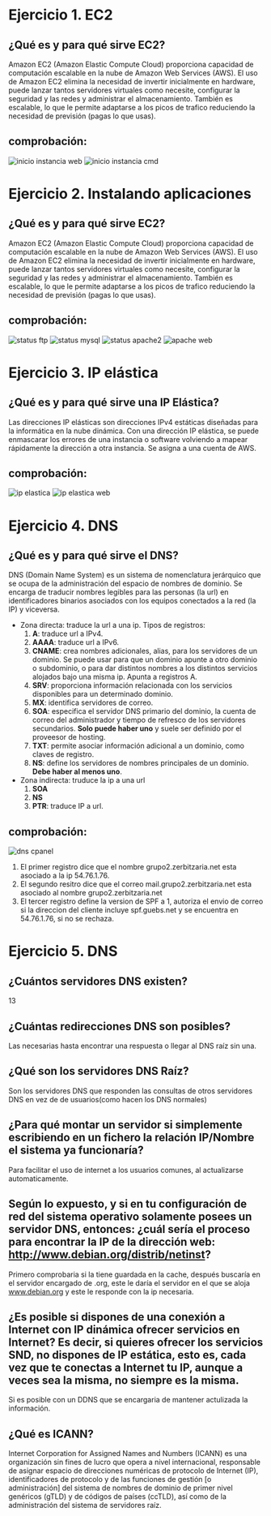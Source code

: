# Ejercicio 1. EC2
## ¿Qué es y para qué sirve EC2?
Amazon EC2 (Amazon Elastic Compute Cloud) proporciona capacidad de computación escalable en la nube de Amazon Web Services (AWS). El uso de Amazon EC2 elimina la necesidad de invertir inicialmente en hardware, puede lanzar tantos servidores virtuales como necesite, configurar la seguridad y las redes y administrar el almacenamiento. También es escalable, lo que le permite adaptarse a los picos de trafico reduciendo la necesidad de previsión (pagas lo que usas).

## comprobación:
![inicio instancia web](img/inicio_instancia_web.png)
![inicio instancia cmd](img/inicio_instancia_cmd.png)

# Ejercicio 2. Instalando aplicaciones
## ¿Qué es y para qué sirve EC2?
Amazon EC2 (Amazon Elastic Compute Cloud) proporciona capacidad de computación escalable en la nube de Amazon Web Services (AWS). El uso de Amazon EC2 elimina la necesidad de invertir inicialmente en hardware, puede lanzar tantos servidores virtuales como necesite, configurar la seguridad y las redes y administrar el almacenamiento. También es escalable, lo que le permite adaptarse a los picos de trafico reduciendo la necesidad de previsión (pagas lo que usas).

## comprobación:
![status ftp](img/status_ftp.png)
![status mysql](img/status_mysql.png)
![status apache2](img/status_apache2.png)
![apache web](img/apache_web.png)

# Ejercicio 3. IP elástica
## ¿Qué es y para qué sirve una IP Elástica?
Las direcciones IP elásticas son direcciones IPv4 estáticas diseñadas para la informática en la nube dinámica. Con una dirección IP elástica, se puede enmascarar los errores de una instancia o software volviendo a mapear rápidamente la dirección a otra instancia. Se asigna a una cuenta de AWS.

## comprobación:
![ip elastica](img/ip_elastica.png)
![ip elastica web](img/ip_elastica_web.png)

# Ejercicio 4. DNS
## ¿Qué es y para qué sirve el DNS?
DNS (Domain Name System) es un sistema de nomenclatura jerárquico que se ocupa de la administración del espacio de nombres de dominio. Se encarga de traducir nombres legibles para las personas (la url) en identificadores binarios asociados con los equipos conectados a la red (la IP) y viceversa.
* Zona directa: traduce la url a una ip. Tipos de registros:
    1. **A**: traduce url a IPv4.
    1. **AAAA**: traduce url a IPv6.
    1. **CNAME**: crea nombres adicionales, alias, para los servidores de un dominio. Se puede usar para que un dominio apunte a otro dominio o subdominio, o para dar distintos nombres a los distintos servicios alojados bajo una misma ip. Apunta a registros A.
    1. **SRV**: proporciona información relacionada con los servicios disponibles para un determinado dominio.
    1. **MX**: identifica servidores de correo.
    1. **SOA**: especifica el servidor DNS primario del dominio, la cuenta de correo del administrador y tiempo de refresco de los servidores secundarios. **Solo puede haber uno** y suele ser definido por el proveesor de hosting.
    1. **TXT**: permite asociar información adicional a un dominio, como claves de registro.
    1. **NS**: define los servidores de nombres principales de un dominio. **Debe haber al menos uno**.
* Zona indirecta: truduce la ip a una url
    1. **SOA**
    1. **NS**
    1. **PTR**: traduce IP a url.

## comprobación:
![dns cpanel](img/dns_cpanel.png)
1. El primer registro dice que el nombre grupo2.zerbitzaria.net esta asociado a la ip 54.76.1.76.
1. El segundo resitro dice que el correo mail.grupo2.zerbitzaria.net esta asociado al nombre grupo2.zerbitzaria.net
1. El tercer registro define la version de SPF a 1, autoriza el envio de correo si la direccion del cliente incluye spf.guebs.net y se encuentra en 54.76.1.76, si no se rechaza.

# Ejercicio 5. DNS
## ¿Cuántos servidores DNS existen?
13

## ¿Cuántas redirecciones DNS son posibles?
Las necesarias hasta encontrar una respuesta o llegar al DNS raíz sin una.

## ¿Qué son los servidores DNS Raíz?
Son los servidores DNS que responden las consultas de otros servidores DNS en vez de de usuarios(como hacen los DNS normales)

## ¿Para qué montar un servidor si simplemente escribiendo en un fichero la relación IP/Nombre el sistema ya funcionaría?
Para facilitar el uso de internet a los usuarios comunes, al actualizarse automaticamente.

## Según lo expuesto, y si en tu configuración de red del sistema operativo solamente posees un servidor DNS, entonces: ¿cuál sería el proceso para encontrar la IP de la dirección web: http://www.debian.org/distrib/netinst?
Primero comprobaria si la tiene guardada en la cache, después buscaría en el servidor encargado de .org, este le daría el servidor en el que se aloja www.debian.org y este le responde con la ip necesaria.

## ¿Es posible si dispones de una conexión a Internet con IP dinámica ofrecer servicios en Internet? Es decir, si quieres ofrecer los servicios SND, no dispones de IP estática, esto es, cada vez que te conectas a Internet tu IP, aunque a veces sea la misma, no siempre es la misma. 
Si es posible con un DDNS que se encargaria de mantener actulizada la información.

## ¿Qué es ICANN?
Internet Corporation for Assigned Names and Numbers (ICANN) es una organización sin fines de lucro que opera a nivel internacional, responsable de asignar espacio de direcciones numéricas de protocolo de Internet (IP), identificadores de protocolo y de las funciones de gestión [o administración] del sistema de nombres de dominio de primer nivel genéricos (gTLD) y de códigos de países (ccTLD), así como de la administración del sistema de servidores raíz.